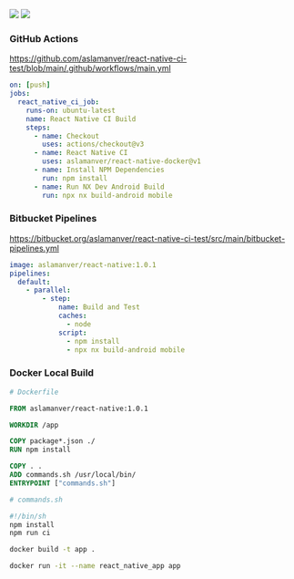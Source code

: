 
[![](https://github.com/aslamanver/react-native-ci-test/actions/workflows/main.yml/badge.svg)](https://github.com/aslamanver/react-native-ci-test/actions)
[![](https://img.shields.io/bitbucket/pipelines/aslamanver/react-native-ci-test/main?label=bitbucket%20build)](https://bitbucket.org/aslamanver/react-native-ci-test/pipelines)

### GitHub Actions
https://github.com/aslamanver/react-native-ci-test/blob/main/.github/workflows/main.yml

```yml
on: [push]
jobs:
  react_native_ci_job:
    runs-on: ubuntu-latest
    name: React Native CI Build
    steps:
      - name: Checkout
        uses: actions/checkout@v3
      - name: React Native CI
        uses: aslamanver/react-native-docker@v1
      - name: Install NPM Dependencies
        run: npm install
      - name: Run NX Dev Android Build
        run: npx nx build-android mobile
```

### Bitbucket Pipelines
https://bitbucket.org/aslamanver/react-native-ci-test/src/main/bitbucket-pipelines.yml

```yml
image: aslamanver/react-native:1.0.1
pipelines:
  default:
    - parallel:
        - step:
            name: Build and Test
            caches:
              - node
            script:
              - npm install
              - npx nx build-android mobile

```

### Docker Local Build


```dockerfile
# Dockerfile

FROM aslamanver/react-native:1.0.1

WORKDIR /app

COPY package*.json ./
RUN npm install

COPY . .
ADD commands.sh /usr/local/bin/
ENTRYPOINT ["commands.sh"]
```

```sh
# commands.sh

#!/bin/sh
npm install
npm run ci
```

```sh
docker build -t app .
```
```sh
docker run -it --name react_native_app app
```
